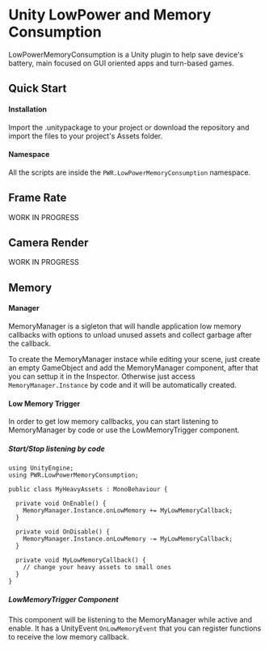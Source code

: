 # Unity LowPower and Memory Consumption

LowPowerMemoryConsumption is a Unity plugin to help save device's battery, main focused on GUI oriented apps and turn-based games.

## Quick Start

#### Installation

Import the .unitypackage to your project or download the repository and import the files to your project's Assets folder.

#### Namespace

All the scripts are inside the `PWR.LowPowerMemoryConsumption` namespace.

## Frame Rate

WORK IN PROGRESS

## Camera Render

WORK IN PROGRESS

## Memory

#### Manager

MemoryManager is a sigleton that will handle application low memory callbacks with options to unload unused assets and collect garbage after the callback.

To create the MemoryManager instace while editing your scene, just create an empty GameObject and add the MemoryManager component, after that you can settup it in the Inspector. Otherwise just access `MemoryManager.Instance` by code and it will be automatically created.

#### Low Memory Trigger

In order to get low memory callbacks, you can start listening to MemoryManager by code or use the LowMemoryTrigger component.

##### Start/Stop listening by code

```
using UnityEngine;
using PWR.LowPowerMemoryConsumption;

public class MyHeavyAssets : MonoBehaviour {

  private void OnEnable() {
    MemoryManager.Instance.onLowMemory += MyLowMemoryCallback;
  }
  
  private void OnDisable() {
    MemoryManager.Instance.onLowMemory -= MyLowMemoryCallback;
  }
  
  private void MyLowMemoryCallback() {
    // change your heavy assets to small ones
  }
}
```

##### LowMemoryTrigger Component

This component will be listening to the MemoryManager while active and enable. It has a UnityEvent `OnLowMemoryEvent` that you can register functions to receive the low memory callback.

